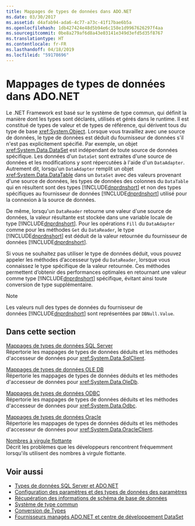 ```yaml
---
title: Mappages de types de données dans ADO.NET
ms.date: 03/30/2017
ms.assetid: d4afab94-ada6-4c77-a73c-41f17bae6b5a
ms.openlocfilehash: 1db427424e48d5b94e6c158e1d9967626297f4aa
ms.sourcegitcommit: 0be8a279af6d8a43e03141e349d3efd5d35f8767
ms.translationtype: HT
ms.contentlocale: fr-FR
ms.lasthandoff: 04/18/2019
ms.locfileid: "59178696"
---
```

# <a name="data-type-mappings-in-adonet"></a>Mappages de types de données dans ADO.NET
Le .NET Framework est basé sur le système de type commun, qui définit la manière dont les types sont déclarés, utilisés et gérés dans le runtime. Il est constitué de types de valeur et de types de référence, qui dérivent tous du type de base <xref:System.Object>. Lorsque vous travaillez avec une source de données, le type de données est déduit du fournisseur de données s'il n'est pas explicitement spécifié. Par exemple, un objet <xref:System.Data.DataSet> est indépendant de toute source de données spécifique. Les données d'un `DataSet` sont extraites d'une source de données et les modifications y sont répercutées à l'aide d'un `DataAdapter`. Autrement dit, lorsqu'un `DataAdapter` remplit un objet <xref:System.Data.DataTable> dans un `DataSet` avec des valeurs provenant d'une source de données, les types de données des colonnes du `DataTable` qui en résultent sont des types [!INCLUDE[dnprdnshort](../../../../includes/dnprdnshort-md.md)] et non des types spécifiques au fournisseur de données [!INCLUDE[dnprdnshort](../../../../includes/dnprdnshort-md.md)] utilisé pour la connexion à la source de données.  
  
 De même, lorsqu'un `DataReader` retourne une valeur d'une source de données, la valeur résultante est stockée dans une variable locale de type [!INCLUDE[dnprdnshort](../../../../includes/dnprdnshort-md.md)]. Pour les opérations `Fill` du `DataAdapter` comme pour les méthodes `Get` du `DataReader`, le type [!INCLUDE[dnprdnshort](../../../../includes/dnprdnshort-md.md)] est déduit de la valeur retournée du fournisseur de données [!INCLUDE[dnprdnshort](../../../../includes/dnprdnshort-md.md)].  
  
 Si vous ne souhaitez pas utiliser le type de données déduit, vous pouvez appeler les méthodes d’accesseur typé du `DataReader`, lorsque vous connaissez le type spécifique de la valeur retournée. Ces méthodes permettent d’obtenir des performances optimales en retournant une valeur comme type [!INCLUDE[dnprdnshort](../../../../includes/dnprdnshort-md.md)] spécifique, évitant ainsi toute conversion de type supplémentaire.  
  
> [!NOTE]
>  Les valeurs null des types de données du fournisseur de données [!INCLUDE[dnprdnshort](../../../../includes/dnprdnshort-md.md)] sont représentées par `DBNull.Value`.  
  
## <a name="in-this-section"></a>Dans cette section  
 [Mappages de types de données SQL Server](../../../../docs/framework/data/adonet/sql-server-data-type-mappings.md)  
 Répertorie les mappages de types de données déduits et les méthodes d'accesseur de données pour <xref:System.Data.SqlClient>.  
  
 [Mappages de types de données OLE DB](../../../../docs/framework/data/adonet/ole-db-data-type-mappings.md)  
 Répertorie les mappages de types de données déduits et les méthodes d'accesseur de données pour <xref:System.Data.OleDb>.  
  
 [Mappages de types de données ODBC](../../../../docs/framework/data/adonet/odbc-data-type-mappings.md)  
 Répertorie les mappages de types de données déduits et les méthodes d'accesseur de données pour <xref:System.Data.Odbc>.  
  
 [Mappages de types de données Oracle](../../../../docs/framework/data/adonet/oracle-data-type-mappings.md)  
 Répertorie les mappages de types de données déduits et les méthodes d'accesseur de données pour <xref:System.Data.OracleClient>.  
  
 [Nombres à virgule flottante](../../../../docs/framework/data/adonet/floating-point-numbers.md)  
 Décrit les problèmes que les développeurs rencontrent fréquemment lorsqu'ils utilisent des nombres à virgule flottante.  
  
## <a name="see-also"></a>Voir aussi

- [Types de données SQL Server et ADO.NET](../../../../docs/framework/data/adonet/sql/sql-server-data-types.md)
- [Configuration des paramètres et des types de données des paramètres](../../../../docs/framework/data/adonet/configuring-parameters-and-parameter-data-types.md)
- [Récupération des informations de schéma de base de données](../../../../docs/framework/data/adonet/retrieving-database-schema-information.md)
- [Système de type commun](../../../../docs/standard/base-types/common-type-system.md)
- [Conversion de Types](https://docs.microsoft.com/previous-versions/visualstudio/visual-studio-2008/t8s7t9bf(v=vs.90))
- [Fournisseurs managés ADO.NET et centre de développement DataSet](https://go.microsoft.com/fwlink/?LinkId=217917)
